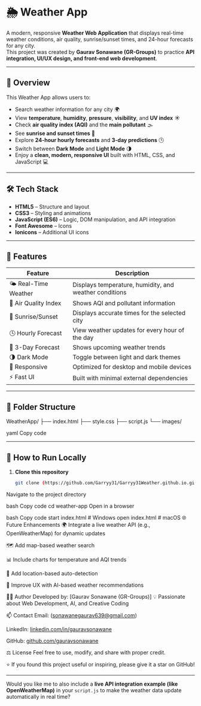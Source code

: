 # 🌦️ Weather App

A modern, responsive **Weather Web Application** that displays real-time weather conditions, air quality, sunrise/sunset times, and 24-hour forecasts for any city.  
This project was created by **Gaurav Sonawane (GR-Groups)** to practice **API integration, UI/UX design, and front-end web development**.

---

## 🧠 Overview

This Weather App allows users to:
- Search weather information for any city 🌍  
- View **temperature**, **humidity**, **pressure**, **visibility**, and **UV index** ☀️  
- Check **air quality index (AQI)** and the **main pollutant** 🌫️  
- See **sunrise and sunset times** 🌅  
- Explore **24-hour hourly forecasts** and **3-day predictions** 🕒  
- Switch between **Dark Mode** and **Light Mode** 🌗  
- Enjoy a **clean, modern, responsive UI** built with HTML, CSS, and JavaScript 💻  

---

## 🛠️ Tech Stack

- **HTML5** – Structure and layout  
- **CSS3** – Styling and animations  
- **JavaScript (ES6)** – Logic, DOM manipulation, and API integration  
- **Font Awesome** – Icons  
- **Ionicons** – Additional UI icons  

---

## 🧩 Features

| Feature | Description |
|----------|-------------|
| 🌤️ Real-Time Weather | Displays temperature, humidity, and weather conditions |
| 💨 Air Quality Index | Shows AQI and pollutant information |
| 🌇 Sunrise/Sunset | Displays accurate times for the selected city |
| 🕓 Hourly Forecast | View weather updates for every hour of the day |
| 📅 3-Day Forecast | Shows upcoming weather trends |
| 🌗 Dark Mode | Toggle between light and dark themes |
| 📱 Responsive | Optimized for desktop and mobile devices |
| ⚡ Fast UI | Built with minimal external dependencies |

---

## 🧱 Folder Structure

WeatherApp/
├── index.html
├── style.css
├── script.js
└── images/

yaml
Copy code

---

## 🚀 How to Run Locally

1. **Clone this repository**
   ```bash
   git clone (https://github.com/Garryy31/Garryy31Weather.github.io.git)
Navigate to the project directory

bash
Copy code
cd weather-app
Open in a browser

bash
Copy code
start index.html   # Windows
open index.html    # macOS
🌐 Future Enhancements
🌍 Integrate a live weather API (e.g., OpenWeatherMap) for dynamic updates

🗺️ Add map-based weather search

📊 Include charts for temperature and AQI trends

💌 Add location-based auto-detection

🧠 Improve UX with AI-based weather recommendations

👨‍💻 Author
Developed by: [Gaurav Sonawane (GR-Groups)]
💡 Passionate about Web Development, AI, and Creative Coding

📫 Contact
Email: (sonawanegaurav639@gmail.com)

LinkedIn: [linkedin.com/in/gauravsonawane](https://www.linkedin.com/in/gaurav-sonawane-50652628b/)

GitHub: [github.com/gauravsonawane](https://github.com/Garryy31)

⚖️ License
Feel free to use, modify, and share with proper credit.

⭐ If you found this project useful or inspiring, please give it a star on GitHub!


---

Would you like me to also include a **live API integration example (like OpenWeatherMap)** in your `script.js` to make the weather data update automatically in real time?



